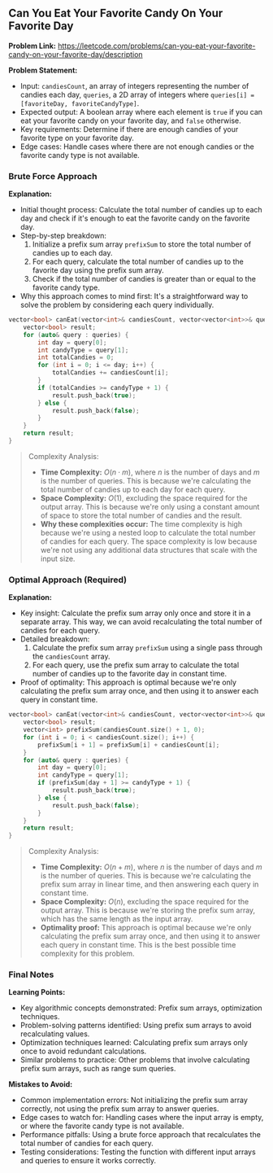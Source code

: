 ## Can You Eat Your Favorite Candy On Your Favorite Day

**Problem Link:** https://leetcode.com/problems/can-you-eat-your-favorite-candy-on-your-favorite-day/description

**Problem Statement:**
- Input: `candiesCount`, an array of integers representing the number of candies each day, `queries`, a 2D array of integers where `queries[i] = [favoriteDay, favoriteCandyType]`.
- Expected output: A boolean array where each element is `true` if you can eat your favorite candy on your favorite day, and `false` otherwise.
- Key requirements: Determine if there are enough candies of your favorite type on your favorite day.
- Edge cases: Handle cases where there are not enough candies or the favorite candy type is not available.

### Brute Force Approach

**Explanation:**
- Initial thought process: Calculate the total number of candies up to each day and check if it's enough to eat the favorite candy on the favorite day.
- Step-by-step breakdown:
  1. Initialize a prefix sum array `prefixSum` to store the total number of candies up to each day.
  2. For each query, calculate the total number of candies up to the favorite day using the prefix sum array.
  3. Check if the total number of candies is greater than or equal to the favorite candy type.
- Why this approach comes to mind first: It's a straightforward way to solve the problem by considering each query individually.

```cpp
vector<bool> canEat(vector<int>& candiesCount, vector<vector<int>>& queries) {
    vector<bool> result;
    for (auto& query : queries) {
        int day = query[0];
        int candyType = query[1];
        int totalCandies = 0;
        for (int i = 0; i <= day; i++) {
            totalCandies += candiesCount[i];
        }
        if (totalCandies >= candyType + 1) {
            result.push_back(true);
        } else {
            result.push_back(false);
        }
    }
    return result;
}
```

> Complexity Analysis:
> - **Time Complexity:** $O(n \cdot m)$, where $n$ is the number of days and $m$ is the number of queries. This is because we're calculating the total number of candies up to each day for each query.
> - **Space Complexity:** $O(1)$, excluding the space required for the output array. This is because we're only using a constant amount of space to store the total number of candies and the result.
> - **Why these complexities occur:** The time complexity is high because we're using a nested loop to calculate the total number of candies for each query. The space complexity is low because we're not using any additional data structures that scale with the input size.

### Optimal Approach (Required)

**Explanation:**
- Key insight: Calculate the prefix sum array only once and store it in a separate array. This way, we can avoid recalculating the total number of candies for each query.
- Detailed breakdown:
  1. Calculate the prefix sum array `prefixSum` using a single pass through the `candiesCount` array.
  2. For each query, use the prefix sum array to calculate the total number of candies up to the favorite day in constant time.
- Proof of optimality: This approach is optimal because we're only calculating the prefix sum array once, and then using it to answer each query in constant time.

```cpp
vector<bool> canEat(vector<int>& candiesCount, vector<vector<int>>& queries) {
    vector<bool> result;
    vector<int> prefixSum(candiesCount.size() + 1, 0);
    for (int i = 0; i < candiesCount.size(); i++) {
        prefixSum[i + 1] = prefixSum[i] + candiesCount[i];
    }
    for (auto& query : queries) {
        int day = query[0];
        int candyType = query[1];
        if (prefixSum[day + 1] >= candyType + 1) {
            result.push_back(true);
        } else {
            result.push_back(false);
        }
    }
    return result;
}
```

> Complexity Analysis:
> - **Time Complexity:** $O(n + m)$, where $n$ is the number of days and $m$ is the number of queries. This is because we're calculating the prefix sum array in linear time, and then answering each query in constant time.
> - **Space Complexity:** $O(n)$, excluding the space required for the output array. This is because we're storing the prefix sum array, which has the same length as the input array.
> - **Optimality proof:** This approach is optimal because we're only calculating the prefix sum array once, and then using it to answer each query in constant time. This is the best possible time complexity for this problem.

### Final Notes

**Learning Points:**
- Key algorithmic concepts demonstrated: Prefix sum arrays, optimization techniques.
- Problem-solving patterns identified: Using prefix sum arrays to avoid recalculating values.
- Optimization techniques learned: Calculating prefix sum arrays only once to avoid redundant calculations.
- Similar problems to practice: Other problems that involve calculating prefix sum arrays, such as range sum queries.

**Mistakes to Avoid:**
- Common implementation errors: Not initializing the prefix sum array correctly, not using the prefix sum array to answer queries.
- Edge cases to watch for: Handling cases where the input array is empty, or where the favorite candy type is not available.
- Performance pitfalls: Using a brute force approach that recalculates the total number of candies for each query.
- Testing considerations: Testing the function with different input arrays and queries to ensure it works correctly.